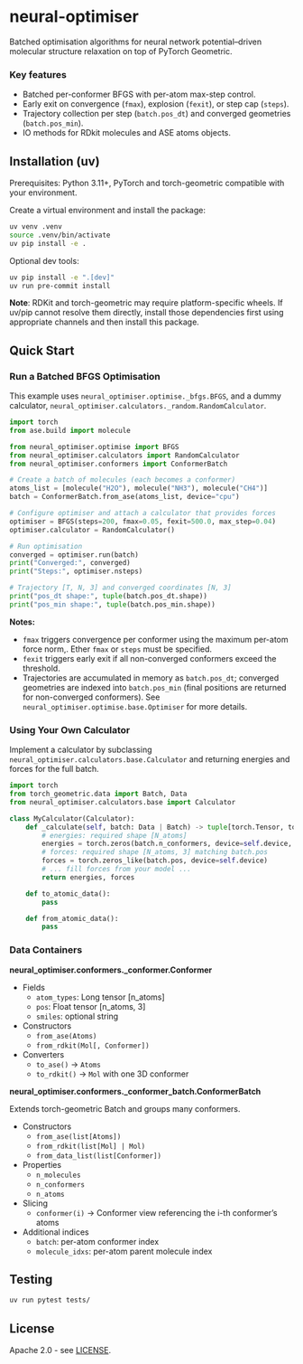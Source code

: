 # neural-optimiser
Batched optimisation algorithms for neural network potential–driven molecular structure relaxation on top of PyTorch Geometric.

### Key features

- Batched per-conformer BFGS with per-atom max-step control.
- Early exit on convergence (`fmax`), explosion (`fexit`), or step cap (`steps`).
- Trajectory collection per step (`batch.pos_dt`) and converged geometries (`batch.pos_min`).
- IO methods for RDkit molecules and ASE atoms objects.

## Installation (uv)
Prerequisites: Python 3.11+, PyTorch and torch-geometric compatible with your environment.

Create a virtual environment and install the package:
```bash
uv venv .venv
source .venv/bin/activate
uv pip install -e .
```

Optional dev tools:
```bash
uv pip install -e ".[dev]"
uv run pre-commit install
```

**Note**: RDKit and torch-geometric may require platform-specific wheels. If uv/pip cannot resolve them directly, install those dependencies first using appropriate channels and then install this package.

## Quick Start

### Run a Batched BFGS Optimisation

This example uses `neural_optimiser.optimise._bfgs.BFGS`, and a dummy calculator, `neural_optimiser.calculators._random.RandomCalculator`.

```python
import torch
from ase.build import molecule

from neural_optimiser.optimise import BFGS
from neural_optimiser.calculators import RandomCalculator
from neural_optimiser.conformers import ConformerBatch

# Create a batch of molecules (each becomes a conformer)
atoms_list = [molecule("H2O"), molecule("NH3"), molecule("CH4")]
batch = ConformerBatch.from_ase(atoms_list, device="cpu")

# Configure optimiser and attach a calculator that provides forces
optimiser = BFGS(steps=200, fmax=0.05, fexit=500.0, max_step=0.04)
optimiser.calculator = RandomCalculator()

# Run optimisation
converged = optimiser.run(batch)
print("Converged:", converged)
print("Steps:", optimiser.nsteps)

# Trajectory [T, N, 3] and converged coordinates [N, 3]
print("pos_dt shape:", tuple(batch.pos_dt.shape))
print("pos_min shape:", tuple(batch.pos_min.shape))
```

**Notes:**
- `fmax` triggers convergence per conformer using the maximum per-atom force norm,. Ether `fmax` or `steps` must be specified.
- `fexit` triggers early exit if all non-converged conformers exceed the threshold.
- Trajectories are accumulated in memory as `batch.pos_dt`; converged geometries are indexed into `batch.pos_min` (final positions are returned for non-converged conformers). See `neural_optimiser.optimise.base.Optimiser` for more details.

### Using Your Own Calculator

Implement a calculator by subclassing `neural_optimiser.calculators.base.Calculator` and returning energies and forces for the full batch.

```python
import torch
from torch_geometric.data import Batch, Data
from neural_optimiser.calculators.base import Calculator

class MyCalculator(Calculator):
    def _calculate(self, batch: Data | Batch) -> tuple[torch.Tensor, torch.Tensor]:
        # energies: required shape [N_atoms]
        energies = torch.zeros(batch.n_conformers, device=self.device, dtype=torch.float32)
        # forces: required shape [N_atoms, 3] matching batch.pos
        forces = torch.zeros_like(batch.pos, device=self.device)
        # ... fill forces from your model ...
        return energies, forces

    def to_atomic_data():
        pass

    def from_atomic_data():
        pass
```

### Data Containers

**neural_optimiser.conformers._conformer.Conformer**

- Fields
  - `atom_types`: Long tensor [n_atoms]
  - `pos`: Float tensor [n_atoms, 3]
  - `smiles`: optional string
- Constructors
  - `from_ase(Atoms)`
  - `from_rdkit(Mol[, Conformer])`
- Converters
  - `to_ase()` -> `Atoms`
  - `to_rdkit()` -> `Mol` with one 3D conformer

**neural_optimiser.conformers._conformer_batch.ConformerBatch**

Extends torch-geometric Batch and groups many conformers.
- Constructors
  - `from_ase(list[Atoms])`
  - `from_rdkit(list[Mol] | Mol)`
  - `from_data_list(list[Conformer])`
- Properties
  - `n_molecules`
  - `n_conformers`
  - `n_atoms`
- Slicing
  - `conformer(i)` -> Conformer view referencing the i-th conformer’s atoms
- Additional indices
  - `batch`: per-atom conformer index
  - `molecule_idxs`: per-atom parent molecule index

## Testing
```bash
uv run pytest tests/
```

## License
Apache 2.0 - see [LICENSE](LICENSE).
